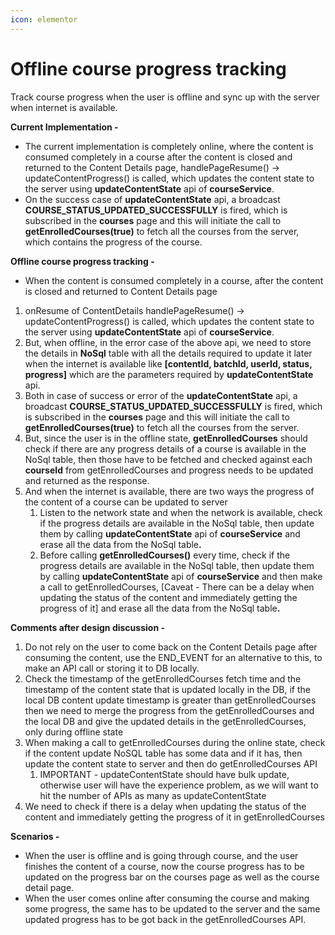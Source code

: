 ```yaml
---
icon: elementor
---
```


# Offline course progress tracking

Track course progress when the user is offline and sync up with the server when internet is available.

**Current Implementation -**

* The current implementation is completely online, where the content is consumed completely in a course after the content is closed and returned to the Content Details page, handlePageResume() → updateContentProgress() is called, which updates the content state to the server using **updateContentState** api of **courseService**.
* On the success case of **updateContentState** api, a broadcast **COURSE\_STATUS\_UPDATED\_SUCCESSFULLY** is fired, which is subscribed in the **courses** page and this will initiate the call to **getEnrolledCourses(true)** to fetch all the courses from the server, which contains the progress of the course.

**Offline course progress tracking -**

* When the content is consumed completely in a course, after the content is closed and returned to Content Details page

1. onResume of ContentDetails handlePageResume() → updateContentProgress() is called, which updates the content state to the server using **updateContentState** api of **courseService**.
2. But, when offline, in the error case of the above api, we need to store the details in **NoSql** table with all the details required to update it later when the internet is available like **\[contentId, batchId, userId, status, progress]** which are the parameters required by **updateContentState** api.
3. Both in case of success or error of the **updateContentState** api, a broadcast **COURSE\_STATUS\_UPDATED\_SUCCESSFULLY** is fired, which is subscribed in the **courses** page and this will initiate the call to **getEnrolledCourses(true)** to fetch all the courses from the server.
4. But, since the user is in the offline state, **getEnrolledCourses** should check if there are any progress details of a course is available in the NoSql table, then those have to be fetched and checked against each **courseId** from getEnrolledCourses and progress needs to be updated and returned as the response.
5. And when the internet is available, there are two ways the progress of the content of a course can be updated to server
   1. Listen to the network state and when the network is available, check if the progress details are available in the NoSql table, then update them by calling **updateContentState** api of **courseService** and erase all the data from the NoSql table‌**.**
   2. Before calling **getEnrolledCourses()** every time, check if the progress details are available in the NoSql table, then update them by calling **updateContentState** api of **courseService** and then make a call to getEnrolledCourses, \[Caveat - There can be a delay when updating the status of the content and immediately getting the progress of it] and erase all the data from the NoSql table‌**.**

**Comments after design discussion -**

1. Do not rely on the user to come back on the Content Details page after consuming the content, use the END\_EVENT for an alternative to this, to make an API call or storing it to DB locally.
2. Check the timestamp of the getEnrolledCourses fetch time and the timestamp of the content state that is updated locally in the DB, if the local DB content update timestamp is greater than getEnrolledCourses then we need to merge the progress from the getEnrolledCourses and the local DB and give the updated details in the getEnrolledCourses, only during offline state
3. When making a call to getEnrolledCourses during the online state, check if the content update NoSQL table has some data and if it has, then update the content state to server and then do getEnrolledCourses API
   1. IMPORTANT - updateContentState should have bulk update, otherwise user will have the experience problem, as we will want to hit the number of APIs as many as updateContentState
4. We need to check if there is a delay when updating the status of the content and immediately getting the progress of it in getEnrolledCourses

**Scenarios -**

* When the user is offline and is going through course, and the user finishes the content of a course, now the course progress has to be updated on the progress bar on the courses page as well as the course detail page.
* When the user comes online after consuming the course and making some progress, the same has to be updated to the server and the same updated progress has to be got back in the getEnrolledCourses API.

